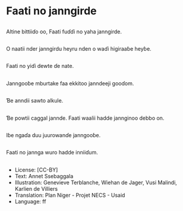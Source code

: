 # Faati no janngirde

##
Altine bittiiɗo oo, Faati
fuɗɗi no yaha
janngirde.

##
O naatii nder janngirdu
heyru nden o waɗi
higiraaɓe heyɓe.

##
Faati no yiɗi dewte ɗe nate.

##
Janngooɓe mburtake
faa ekkitoo janndeeji
gooɗom.

##
Ɓe anndii sawto alkule.

##
Ɓe powtii caggal
jannde.
Faati waalii hadde
jannginoo debbo on.

##
Iɓe ngaɗa duu
juurowanɗe janngooɓe.

##
Faati no jannga wuro
hadde inniiɗum.

##
* License: [CC-BY]
* Text: Annet Ssebaggala
* Illustration: Genevieve Terblanche, Wiehan de Jager, Vusi Malindi, Karlien de Villiers
* Translation: Plan Niger - Projet NECS - Usaid
* Language: ff

